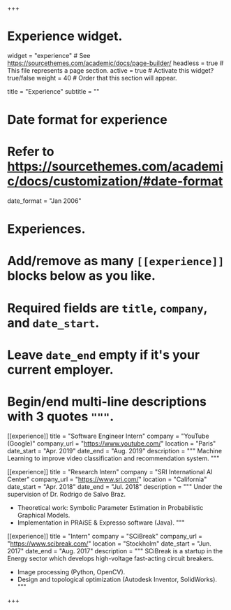 +++
# Experience widget.
widget = "experience"  # See https://sourcethemes.com/academic/docs/page-builder/
headless = true  # This file represents a page section.
active = true  # Activate this widget? true/false
weight = 40  # Order that this section will appear.

title = "Experience"
subtitle = ""

# Date format for experience
#   Refer to https://sourcethemes.com/academic/docs/customization/#date-format
date_format = "Jan 2006"

# Experiences.
#   Add/remove as many `[[experience]]` blocks below as you like.
#   Required fields are `title`, `company`, and `date_start`.
#   Leave `date_end` empty if it's your current employer.
#   Begin/end multi-line descriptions with 3 quotes `"""`.
[[experience]]
  title = "Software Engineer Intern"
  company = "YouTube (Google)"
  company_url = "https://www.youtube.com/"
  location = "Paris"
  date_start = "Apr. 2019"
  date_end = "Aug. 2019"
  description = """
  Machine Learning to improve video classification and recommendation system.
  """

[[experience]]
  title = "Research Intern"
  company = "SRI International AI Center"
  company_url = "https://www.sri.com/"
  location = "California"
  date_start = "Apr. 2018"
  date_end = "Jul. 2018"
  description = """
  Under the supervision of Dr. Rodrigo de Salvo Braz.
  * Theoretical work: Symbolic Parameter Estimation in Probabilistic Graphical Models.
  * Implementation in PRAiSE & Expresso software (Java).
  """
  
[[experience]]
  title = "Intern"
  company = "SCiBreak"
  company_url = "https://www.scibreak.com/"
  location = "Stockholm"
  date_start = "Jun. 2017"
  date_end = "Aug. 2017"
  description = """
  SCiBreak is a startup in the Energy sector which develops high-voltage fast-acting circuit breakers. 
  * Image processing (Python, OpenCV).
  * Design and topological optimization (Autodesk Inventor, SolidWorks).
  """

+++
